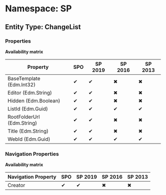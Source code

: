 # Namespace: SP

## Entity Type: ChangeList

### Properties

**Availability matrix**

Property | SPO | SP 2019 | SP 2016 | SP 2013
----------|-----|---------|---------|--------
BaseTemplate (Edm.Int32) | ✔ | ✔ | ✖ | ✖
Editor (Edm.String) | ✔ | ✔ | ✖ | ✖
Hidden (Edm.Boolean) | ✔ | ✔ | ✖ | ✖
ListId (Edm.Guid) | ✔ | ✔ | ✔ | ✔
RootFolderUrl (Edm.String) | ✔ | ✔ | ✖ | ✖
Title (Edm.String) | ✔ | ✔ | ✖ | ✖
WebId (Edm.Guid) | ✔ | ✔ | ✔ | ✔

### Navigation Properties

**Availability matrix**

Navigation Property | SPO | SP 2019 | SP 2016 | SP 2013
----------|-----|---------|---------|--------
Creator | ✔ | ✔ | ✖ | ✖
